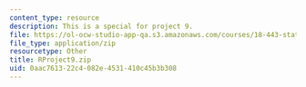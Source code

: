 ```yaml
---
content_type: resource
description: This is a special for project 9.
file: https://ol-ocw-studio-app-qa.s3.amazonaws.com/courses/18-443-statistics-for-applications-spring-2015/0aac761322c4082e4531410c45b3b308_RProject9.zip
file_type: application/zip
resourcetype: Other
title: RProject9.zip
uid: 0aac7613-22c4-082e-4531-410c45b3b308
---
```

